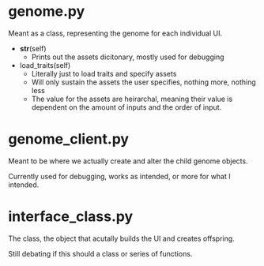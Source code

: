 # genome.py
Meant as a class, representing the genome for each individual UI.
- __str__(self)
    - Prints out the assets dicitonary, mostly used for debugging
- load_traits(self)
    - Literally just to load traits and specify assets
    - Will only sustain the assets the user specifies, nothing more, nothing less
    - The value for the assets are heirarchal, meaning their value is dependent on the amount of inputs and the order of input.

# genome_client.py
Meant to be where we actually create and alter the child genome objects.

Currently used for debugging, works as intended, or more for what I intended.

# interface_class.py
The class, the object that acutally builds the UI and creates offspring.

Still debating if this should a class or series of functions.
